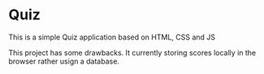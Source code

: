 # Quiz
This is a simple Quiz application based on HTML, CSS and JS

This project has some drawbacks. It currently storing scores locally in the browser rather usign a database.
